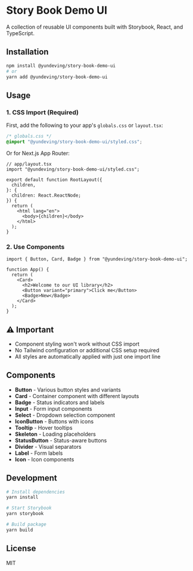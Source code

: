 # Story Book Demo UI

A collection of reusable UI components built with Storybook, React, and TypeScript.

## Installation

```bash
npm install @yundeving/story-book-demo-ui
# or
yarn add @yundeving/story-book-demo-ui
```

## Usage

### 1. CSS Import (Required)

First, add the following to your app's `globals.css` or `layout.tsx`:

```css
/* globals.css */
@import "@yundeving/story-book-demo-ui/styled.css";
```

Or for Next.js App Router:

```tsx
// app/layout.tsx
import "@yundeving/story-book-demo-ui/styled.css";

export default function RootLayout({
  children,
}: {
  children: React.ReactNode;
}) {
  return (
    <html lang="en">
      <body>{children}</body>
    </html>
  );
}
```

### 2. Use Components

```tsx
import { Button, Card, Badge } from "@yundeving/story-book-demo-ui";

function App() {
  return (
    <Card>
      <h2>Welcome to our UI library</h2>
      <Button variant="primary">Click me</Button>
      <Badge>New</Badge>
    </Card>
  );
}
```

## ⚠️ **Important**

- Component styling won't work without CSS import
- No Tailwind configuration or additional CSS setup required
- All styles are automatically applied with just one import line

## Components

- **Button** - Various button styles and variants
- **Card** - Container component with different layouts
- **Badge** - Status indicators and labels
- **Input** - Form input components
- **Select** - Dropdown selection component
- **IconButton** - Buttons with icons
- **Tooltip** - Hover tooltips
- **Skeleton** - Loading placeholders
- **StatusButton** - Status-aware buttons
- **Divider** - Visual separators
- **Label** - Form labels
- **Icon** - Icon components

## Development

```bash
# Install dependencies
yarn install

# Start Storybook
yarn storybook

# Build package
yarn build
```

## License

MIT
